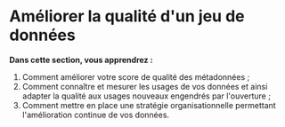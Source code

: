 # Améliorer la qualité d'un jeu de données

**Dans cette section, vous apprendrez :**&#x20;

1. Comment améliorer votre score de qualité des métadonnées ;
2. Comment connaître et mesurer les usages de vos données et ainsi adapter la qualité aux usages nouveaux engendrés par l'ouverture ;
3. Comment mettre en place une stratégie organisationnelle permettant l'amélioration continue de vos données.&#x20;
